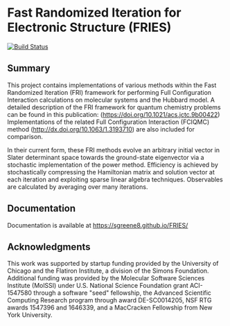 Fast Randomized Iteration for Electronic Structure (FRIES)
==========================================================

[![Build Status](https://travis-ci.com/sgreene8/FRIES.svg?branch=master)](https://travis-ci.com/sgreene8/FRIES)

## Summary

This project contains implementations of various methods within the Fast Randomized Iteration (FRI) framework for performing Full Configuration Interaction calculations on molecular systems and the Hubbard model. A detailed description of the FRI framework for quantum chemistry problems can be found in this publication: (https://doi.org/10.1021/acs.jctc.9b00422) Implementations of the related Full Configuration Interaction (FCIQMC) method (http://dx.doi.org/10.1063/1.3193710) are also included for comparison.

In their current form, these FRI methods evolve an arbitrary initial vector in Slater determinant space towards the ground-state eigenvector via a stochastic implementation of the power method. Efficiency is achieved by stochastically compressing the Hamiltonian matrix and solution vector at each iteration and exploiting sparse linear algebra techniques. Observables are calculated by averaging over many iterations.

## Documentation

Documentation is available at https://sgreene8.github.io/FRIES/

## Acknowledgments

This work was supported by startup funding provided by the University of Chicago and the Flatiron Institute, a division of the Simons Foundation. Additional funding was provided by the Molecular Software Sciences Institute (MolSSI) under U.S. National Science Foundation grant ACI-1547580 through a software "seed" fellowship, the Advanced Scientific Computing Research program through award DE-SC0014205, NSF RTG awards 1547396 and 1646339, and a MacCracken Fellowship from New York University.
